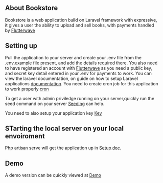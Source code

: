 
## About Bookstore

Bookstore  is a web application build on Laravel  framework with expressive, it gives a user the ability to upload and sell books, with payments handled by [Flutterwave](https://flutterwave.com/ng/)


## Setting up

Pull the application to your server and create your .env file from the .env.example file present, and add the details required there. You also need to have registered an account with [Flutterwave](https://flutterwave.com/ng/) as you need a public key, and secret key detail entered in your .env for payments to work. You can view the laravel documentation, on guide on how to setup Laravel applications [documentation](https://laravel.com/docs).
You need to create cron job for this application to work properly [cron](https://laravel.com/docs/7.x/homestead#configuring-cron-schedules)

To get a user with admin priviledge running on your server,quickly run the seed command on your server [Seeding](https://laravel.com/docs/7.x/seeding#running-seeders) can help. 

You need to also setup your application key [Key](https://laravel.com/docs/7.x/seeding#running-seeders)

## STarting the local server on your local envoiroment

Php artisan serve will get the application up in [Setup doc](https://laravel.com/docs/7.x/installation#installing-laravel).

## Demo
A demo version can be quickly viewed at [Demo](https://bookstore.chibuokemibezim.dev/)